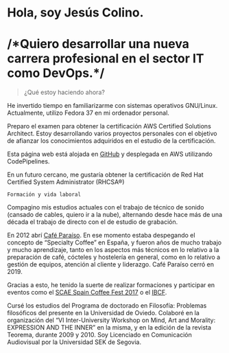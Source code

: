 # Hola, soy Jesús Colino. 
# /\*Quiero desarrollar una nueva carrera profesional en el sector IT como DevOps.\*/
 
> ¿Qué estoy haciendo ahora?

He invertido tiempo en familiarizarme con sistemas operativos GNU/Linux. Actualmente, utilizo Fedora 37 en mi ordenador personal. 

Preparo el examen para obtener la certificación AWS Certified Solutions Architect. Estoy desarrollando varios proyectos personales con el objetivo de afianzar los conocimientos adquiridos en el estudio de la certificación. 

Esta página web está alojada en [GitHub](https://github.com/jcolinosantos/my-cv)  y desplegada en AWS utilizando CodePipelines.

En un futuro cercano, me gustaría obtener la certificación de Red Hat Certified System Administrator (RHCSA®)


    Formación y vida laboral

Compagino mis estudios actuales con el trabajo de técnico de sonido (cansado de cables, quiero ir a la nube), alternando desde hace más de una década  el trabajo de directo con el de estudio de grabación.

En 2012 abrí [Café Paraíso](https://www.instagram.com/elcafeparaiso).
En ese momento estaba despegando el concepto de “Specialty Coffee” en España, y fueron años de mucho trabajo y mucho aprendizaje, tanto en los aspectos más técnicos en lo relativo a la preparación de café, cócteles y hostelería en general, como en lo relativo a gestión de equipos, atención al cliente y liderazgo. Café Paraíso cerró en 2019.

Gracias a esto, he tenido la suerte de realizar formaciones y participar en eventos como el [SCAE Spain Coffee Fest 2017](https://www.sanagustin.com/san-agustin-pontevedra-scae-2017/) o el [IBCF](https://www.instagram.com/ibcoffeefestival/?hl=es). 

Cursé los estudios del Programa de doctorado en Filosofía: Problemas filosóficos del presente en la Universidad de Oviedo.
Colaboré en la organización del “VI Inter-University Workshop on Mind, Art and Morality: EXPRESSION AND THE INNER” en la misma, y en la edición de la revista Teorema, durante 2009 y 2010.
Soy Licenciado en Comunicación Audiovisual por la Universidad SEK de Segovia.


